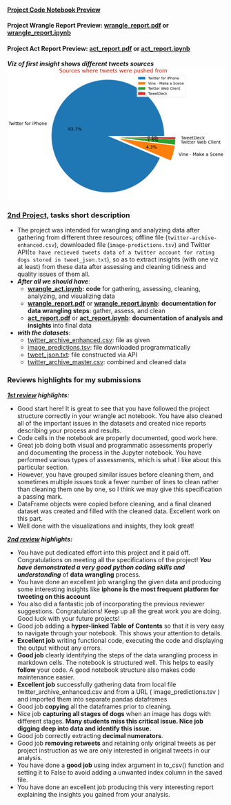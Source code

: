 #### [Project Code Notebook Preview](wrangle_act.ipynb) 
#### Project Wrangle Report Preview: [**wrangle_report.pdf**](wrangle_report.pdf) or [**wrangle_report.ipynb**](wrangle_report.ipynb)
#### Project Act Report Preview: [**act_report.pdf**](act_report.pdf) or [**act_report.ipynb**](act_report.ipynb)


__*Viz of first insight shows different tweets sources*__
![Viz](Viz.png)

### [2nd Project](wrangle_act.ipynb), tasks short description

- The project was intended for wrangling and analyzing data after gathering from different three resources; offline file (`twitter-archive-enhanced.csv`), downloaded file (`image-predictions.tsv`) and Twitter API(`to have recieved tweets data of a twitter account for rating dogs stored in tweet_json.txt`), so as to extract insights (with one viz at least) from these data after assessing and cleaning tidiness and quality issues of them all.
- _**After all we should have**_:
    - [**wrangle_act.ipynb**](wrangle_act.ipynb)**:** **code** for gathering, assessing, cleaning, analyzing, and visualizing data
    - [**wrangle_report.pdf**](wrangle_report.pdf) or [**wrangle_report.ipynb**](wrangle_report.ipynb)**:** **documentation for data wrangling steps**: gather, assess, and clean
    - [**act_report.pdf**](act_report.pdf) or [**act_report.ipynb**](act_report.ipynb): **documentation of analysis and insights** into final data
- _**with the datasets**_:
    - [twitter_archive_enhanced.csv](datasets/twitter_archive_enhanced.csv): file as given
    - [image_predictions.tsv](datasets/image-predictions.tsv): file downloaded programmatically
    - [tweet_json.txt](datasets/tweet-json.txt): file constructed via API
    - [twitter_archive_master.csv](twitter-archive-master.csv): combined and cleaned data

### Reviews highlights for my submissions

*__[1st review](Udacity%20Detailed%20Reviews/1st%20Udacity%20Review%20-%207%20specifications%20require%20changes.pdf) highlights:__*

- Good start here! It is great to see that you have followed the project structure correctly in your wrangle act notebook. You have also cleaned
all of the important issues in the datasets and created nice reports describing your process and results.
- Code cells in the notebook are properly documented, good work here.
- Great job doing both visual and programmatic assessments properly and documenting the process in the Jupyter
notebook. You have performed various types of assessments, which is what I like about this particular section.
- However, you have grouped similar issues before cleaning them, and sometimes multiple issues took a fewer
number of lines to clean rather than cleaning them one by one, so I think we may give this specification a passing
mark.
- DataFrame objects were copied before cleaning, and a final cleaned dataset was created and filled with the cleaned data. Excellent work on this part.
- Well done with the visualizations and insights, they look great!


*__[2nd review](Udacity%20Detailed%20Reviews/2nd%20Udacity%20Review%20-%20Meets%20Specifications.pdf) highlights:__*

- You have put dedicated effort into this project and it paid off. Congratulations on meeting all the specifications of the project! *__You have demonstrated a very good python coding skills and understanding__* of __data wrangling__ process.
- You have done an excellent job wrangling the given data and producing some interesting insights like __iphone is the most frequent platform for tweeting on this account__
- You also did a fantastic job of incorporating the previous reviewer suggestions. Congratulations! Keep up all the great work you are doing. Good luck with your future projects!
- Good job adding a __hyper-linked Table of Contents__ so that it is very easy to navigate through your notebook. This shows your attention to details.
- __Excellent job__ writing functional code, executing the code and displaying the output without any errors.
- __Good job__ clearly identifying the steps of the data wrangling process in markdown cells. The notebook is structured well. This helps to easily __follow__ your code. A good notebook structure also makes code maintenance easier.
- __Excellent job__ successfully gathering data from local file twitter_archive_enhanced.csv and from a URL
( image_predictions.tsv ) and imported them into separate pandas dataframes
- Good job __copying__ all the dataframes prior to cleaning.
- Nice job __capturing all stages of dogs__ when an image has dogs with different stages. __Many students miss this critical issue. Nice job digging deep into data and identify this issue.__
- Good job correctly extracting __decimal numerators__.
- Good job __removing retweets__ and retaining only original tweets as per project instruction as we are only interested in original tweets in our analysis.
- You have done a __good job__ using index argument in to_csv() function and setting it to False to avoid adding a unwanted index column in the saved file.
- You have done an excellent job producing this very interesting report explaining the insights you gained from
your analysis.




